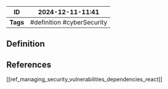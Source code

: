 | ID       | 2024-12-11-11:41           |
| -------- | -------------------------- |
| **Tags** | #definition #cyberSecurity |
## Definition

## References
[[ref_managing_security_vulnerabilities_dependencies_react]]